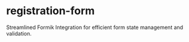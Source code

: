 # registration-form
Streamlined Formik Integration for efficient form state management and validation. 
